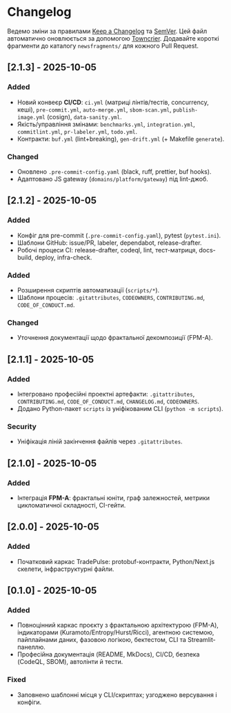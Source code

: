 # Changelog

Ведемо зміни за правилами [Keep a Changelog](https://keepachangelog.com/) та [SemVer](https://semver.org/).
Цей файл автоматично оновлюється за допомогою [Towncrier](https://towncrier.readthedocs.io/).
Додавайте короткі фрагменти до каталогу `newsfragments/` для кожного Pull Request.

<!-- towncrier release notes start -->

## [2.1.3] - 2025-10-05
### Added
- Новий конвеєр **CI/CD**: `ci.yml` (матриці лінтів/тестів, concurrency, кеші), `pre-commit.yml`, `auto-merge.yml`, `sbom-scan.yml`, `publish-image.yml` (cosign), `data-sanity.yml`.
- Якість/управління змінами: `benchmarks.yml`, `integration.yml`, `commitlint.yml`, `pr-labeler.yml`, `todo.yml`.
- Контракти: `buf.yml` (lint+breaking), `gen-drift.yml` (+ Makefile `generate`).
### Changed
- Оновлено `.pre-commit-config.yaml` (black, ruff, prettier, buf hooks).
- Адаптовано JS gateway (`domains/platform/gateway`) під lint-джоб.

## [2.1.2] - 2025-10-05
### Added
- Конфіг для pre-commit (`.pre-commit-config.yaml`), pytest (`pytest.ini`).
- Шаблони GitHub: issue/PR, labeler, dependabot, release-drafter.
- Робочі процеси CI: release-drafter, codeql, lint, тест-матриця, docs-build, deploy, infra-check.

### Added
- Розширення скриптів автоматизації (`scripts/*`).
- Шаблони процесів: `.gitattributes`, `CODEOWNERS`, `CONTRIBUTING.md`, `CODE_OF_CONDUCT.md`.

### Changed
- Уточнення документації щодо фрактальної декомпозиції (FPM-A).

## [2.1.1] - 2025-10-05
### Added
- Інтегровано професійні проектні артефакти: `.gitattributes`, `CONTRIBUTING.md`, `CODE_OF_CONDUCT.md`, `CHANGELOG.md`, `CODEOWNERS`.
- Додано Python-пакет `scripts` із уніфікованим CLI (`python -m scripts`).

### Security
- Уніфікація ліній закінчення файлів через `.gitattributes`.

## [2.1.0] - 2025-10-05
### Added
- Інтеграція **FPM-A**: фрактальні юніти, граф залежностей, метрики цикломатичної складності, CI-гейти.

## [2.0.0] - 2025-10-05
### Added
- Початковий каркас TradePulse: protobuf-контракти, Python/Next.js скелети, інфраструктурні файли.

## [0.1.0] - 2025-10-05
### Added
- Повноцінний каркас проєкту з фрактальною архітектурою (FPM-A), індикаторами (Kuramoto/Entropy/Hurst/Ricci), агентною системою, пайплайнами даних, фазовою логікою, бектестом, CLI та Streamlit-панеллю.
- Професійна документація (README, MkDocs), CI/CD, безпека (CodeQL, SBOM), автолінти й тести.
### Fixed
- Заповнено шаблонні місця у CLI/скриптах; узгоджено версування і конфіги.
